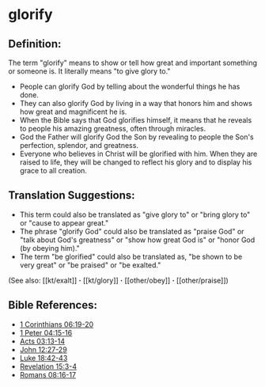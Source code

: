 # glorify #

## Definition: ##

The term "glorify" means to show or tell how great and important something or someone is. It literally means "to give glory to."

* People can glorify God by telling about the wonderful things he has done.
* They can also glorify God by living in a way that honors him and shows how great and magnificent he is.
* When the Bible says that God glorifies himself, it means that he reveals to people his amazing greatness, often through miracles.
* God the Father will glorify God the Son by revealing to people the Son's perfection, splendor, and greatness.
* Everyone who believes in Christ will be glorified with him. When they are raised to life, they will be changed to reflect his glory and to display his grace to all creation.

## Translation Suggestions: ##

* This term could also be translated as "give glory to" or "bring glory to" or "cause to appear great."
* The phrase "glorify God" could also be translated as "praise God" or "talk about God's greatness" or "show how great God is" or "honor God (by obeying him)."
* The term "be glorified" could also be translated as, "be shown to be very great" or "be praised" or "be exalted."

(See also: [[kt/exalt]] **·** [[kt/glory]] **·** [[other/obey]] **·** [[other/praise]])

## Bible References: ##

* [1 Corinthians 06:19-20](en/tn/1co/help/06/19)
* [1 Peter 04:15-16](en/tn/1pe/help/04/15)
* [Acts 03:13-14](en/tn/act/help/03/13)
* [John 12:27-29](en/tn/jhn/help/12/27)
* [Luke 18:42-43](en/tn/luk/help/18/42)
* [Revelation 15:3-4](en/tn/rev/help/15/03)
* [Romans 08:16-17](en/tn/rom/help/08/16)